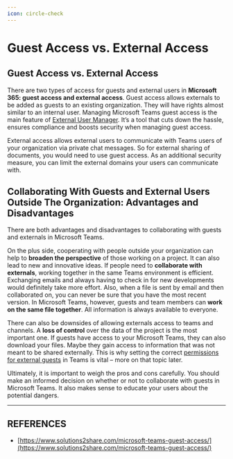 ```yaml
---
icon: circle-check
---
```


# Guest Access vs. External Access

## Guest Access vs. External Access

There are two types of access for guests and external users in **Microsoft 365: guest access and external access**. Guest access allows externals to be added as guests to an existing organization. They will have rights almost similar to an internal user. Managing Microsoft Teams guest access is the main feature of [External User Manager](https://www.solutions2share.com/external-user-manager/). It’s a tool that cuts down the hassle, ensures compliance and boosts security when managing guest access.

External access allows external users to communicate with Teams users of your organization via private chat messages. So for external sharing of documents, you would need to use guest access. As an additional security measure, you can limit the external domains your users can communicate with.

## Collaborating With Guests and External Users Outside The Organization: Advantages and Disadvantages

There are both advantages and disadvantages to collaborating with guests and externals in Microsoft Teams.

On the plus side, cooperating with people outside your organization can help to **broaden the perspective** of those working on a project. It can also lead to new and innovative ideas. If people need to **collaborate with externals**, working together in the same Teams environment is efficient. Exchanging emails and always having to check in for new developments would definitely take more effort. Also, when a file is sent by email and then collaborated on, you can never be sure that you have the most recent version. In Microsoft Teams, however, guests and team members can **work on the same file together**. All information is always available to everyone.

There can also be downsides of allowing externals access to teams and channels. A **loss of control** over the data of the project is the most important one. If guests have access to your Microsoft Teams, they can also download your files. Maybe they gain access to information that was not meant to be shared externally. This is why setting the correct [permissions for external guests](https://www.solutions2share.com/microsoft-teams-permissions/) in Teams is vital – more on that topic later.

Ultimately, it is important to weigh the pros and cons carefully. You should make an informed decision on whether or not to collaborate with guests in Microsoft Teams. It also makes sense to educate your users about the potential dangers.



***

## REFERENCES

* [https://www.solutions2share.com/microsoft-teams-guest-access/](https://www.solutions2share.com/microsoft-teams-guest-access/)


